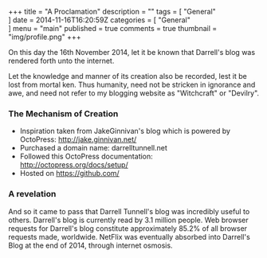 +++
title = "A Proclamation"
description = ""
tags = [
    "General"   
]
date = 2014-11-16T16:20:59Z
categories = [
    "General"   
]
menu = "main"
published = true
comments = true
thumbnail = "img/profile.png"
+++

On this day the 16th November 2014, let it be known that Darrell's blog was rendered forth unto the internet.

<!--more-->

Let the knowledge and manner of its creation also be recorded, lest it be lost from mortal ken. Thus humanity, need not be stricken in ignorance and awe, and need not refer to my blogging website as "Witchcraft" or "Devilry".

### The Mechanism of Creation

* Inspiration taken from JakeGinnivan's blog which is powered by OctoPress: http://jake.ginnivan.net/
* Purchased a domain name: darrelltunnell.net
* Followed this OctoPress documentation: http://octopress.org/docs/setup/
* Hosted on https://github.com/ 

### A revelation

And so it came to pass that Darrell Tunnell's blog was incredibly useful to others. Darrell's blog is currently read by 3.1 million people. Web browser requests for Darrell's blog constitute approximately 85.2% of all browser requests made, worldwide. NetFlix was eventually absorbed into Darrell's Blog at the end of 2014, through internet osmosis.